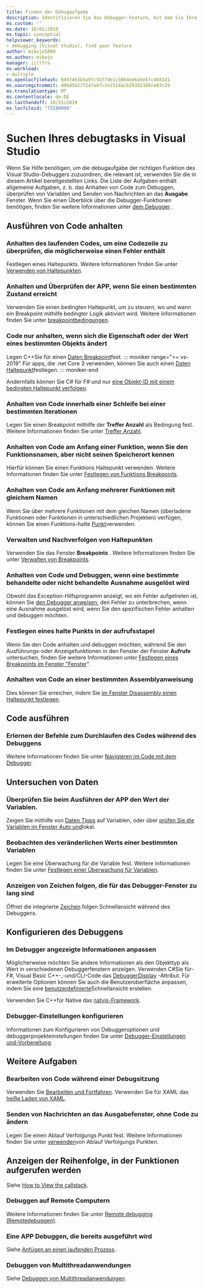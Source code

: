 ```yaml
---
title: Finden der Debugaufgabe
description: Identifizieren Sie das Debugger-Feature, mit dem Sie Ihre APP Debuggen können.
ms.custom: ''
ms.date: 10/01/2019
ms.topic: conceptual
helpviewer_keywords:
- debugging [Visual Studio], find your feature
author: mikejo5000
ms.author: mikejo
manager: jillfra
ms.workload:
- multiple
ms.openlocfilehash: 8467463b5a97c5bf7de1c3864ee6a5e5fc4681d1
ms.sourcegitcommit: 40bd5b27f247a07c2e2514acb293b23d6ce03c29
ms.translationtype: MT
ms.contentlocale: de-DE
ms.lasthandoff: 10/31/2019
ms.locfileid: "73188098"
---
```

# <a name="find-your-debugging-task-in-visual-studio"></a>Suchen Ihres debugtasks in Visual Studio

Wenn Sie Hilfe benötigen, um die debugaufgabe der richtigen Funktion des Visual Studio-Debuggers zuzuordnen, die relevant ist, verwenden Sie die in diesem Artikel bereitgestellten Links. Die Liste der Aufgaben enthält allgemeine Aufgaben, z. b. das Anhalten von Code zum Debuggen, überprüfen von Variablen und Senden von Nachrichten an das **Ausgabe** Fenster. Wenn Sie einen Überblick über die Debugger-Funktionen benötigen, finden Sie weitere Informationen unter [dem Debugger](debugger-feature-tour.md) .

## <a name="pause-running-code"></a>Ausführen von Code anhalten

### <a name="pause-running-code-to-inspect-a-line-of-code-that-may-contain-a-bug"></a>Anhalten des laufenden Codes, um eine Codezeile zu überprüfen, die möglicherweise einen Fehler enthält

Festlegen eines Haltepunkts. Weitere Informationen finden Sie unter [Verwenden von Haltepunkten](using-breakpoints.md).

### <a name="pause-and-inspect-your-app-when-it-reaches-a-specific-state"></a>Anhalten und Überprüfen der APP, wenn Sie einen bestimmten Zustand erreicht

Verwenden Sie einen bedingten Haltepunkt, um zu steuern, wo und wann ein Breakpoint mithilfe bedingter Logik aktiviert wird. Weitere Informationen finden Sie unter [breakpointbedingungen](using-breakpoints.md#breakpoint-conditions).

### <a name="pause-code-only-when-a-specific-objects-property-or-value-changes"></a>Code nur anhalten, wenn sich die Eigenschaft oder der Wert eines bestimmten Objekts ändert

Legen C++Sie für einen [Daten Breakpoint](using-breakpoints.md#BKMK_set_a_data_breakpoint_native_cplusplus)fest. 
::: moniker range=">= vs-2019"
Für apps, die .net Core 3 verwenden, können Sie auch einen [Daten Haltepunkt](using-breakpoints.md#BKMK_set_a_data_breakpoint_managed)festlegen.
::: moniker-end

Andernfalls können Sie C# für F# und nur [eine Objekt-ID mit einem bedingten Haltepunkt verfolgen](using-breakpoints.md#using-object-ids-in-breakpoint-conditions-c-and-f).

### <a name="pause-code-inside-a-loop-at-a-certain-iteration"></a>Anhalten von Code innerhalb einer Schleife bei einer bestimmten Iterationen

Legen Sie einen Breakpoint mithilfe der **Treffer Anzahl** als Bedingung fest. Weitere Informationen finden Sie unter [Treffer Anzahl](using-breakpoints.md#set-a-hit-count-condition).

### <a name="pause-code-at-the-start-of-a-function-when-you-know-the-function-name-but-not-its-location"></a>Anhalten von Code am Anfang einer Funktion, wenn Sie den Funktionsnamen, aber nicht seinen Speicherort kennen

Hierfür können Sie einen Funktions Haltepunkt verwenden. Weitere Informationen finden Sie unter [Festlegen von Funktions Breakpoints](using-breakpoints.md#BKMK_Set_a_breakpoint_in_a_source_file).

### <a name="pause-code-at-the-start-of-multiple-functions-with-the-same-name"></a>Anhalten von Code am Anfang mehrerer Funktionen mit gleichem Namen

Wenn Sie über mehrere Funktionen mit dem gleichen Namen (überladene Funktionen oder Funktionen in unterschiedlichen Projekten) verfügen, können Sie einen Funktions-halte [Punkt](using-breakpoints.md#BKMK_Set_a_breakpoint_in_a_source_file)verwenden.

### <a name="manage-and-keep-track-of-your-breakpoints"></a>Verwalten und Nachverfolgen von Haltepunkten

Verwenden Sie das Fenster **Breakpoints** . Weitere Informationen finden Sie unter [Verwalten von Breakpoints](using-breakpoints.md#BKMK_Specify_advanced_properties_of_a_breakpoint_).

### <a name="pause-code-and-debug-when-a-specific-handled-or-unhandled-exception-is-thrown"></a>Anhalten von Code und Debuggen, wenn eine bestimmte behandelte oder nicht behandelte Ausnahme ausgelöst wird

Obwohl das Exception-Hilfsprogramm anzeigt, wo ein Fehler aufgetreten ist, können Sie [den Debugger anweisen](managing-exceptions-with-the-debugger.md#tell-the-debugger-to-break-when-an-exception-is-thrown), den Fehler zu unterbrechen, wenn eine Ausnahme ausgelöst wird, wenn Sie den spezifischen Fehler anhalten und debuggen möchten.

### <a name="set-a-breakpoint-from-the-call-stack"></a>Festlegen eines halte Punkts in der aufrufsstapel

Wenn Sie den Code anhalten und debuggen möchten, während Sie den Ausführungs-oder Anzeigefunktionen in den Fenster der Fenster **Aufrufe** untersuchen, finden Sie weitere Informationen unter [Festlegen eines Breakpoints im Fenster "Fenster](using-breakpoints.md#BKMK_Set_a_breakpoint_from_debugger_windows)".

### <a name="pause-code-at-a-specific-assembly-instruction"></a>Anhalten von Code an einer bestimmten Assemblyanweisung

Dies können Sie erreichen, indem Sie [im Fenster Disassembly einen Haltepunkt festlegen](using-breakpoints.md#BKMK_Set_a_breakpoint_from_debugger_windows).

## <a name="execute-code"></a>Code ausführen

### <a name="learn-the-commands-to-step-through-your-code-while-debugging"></a>Erlernen der Befehle zum Durchlaufen des Codes während des Debuggens

Weitere Informationen finden Sie unter [Navigieren im Code mit dem Debugger](navigating-through-code-with-the-debugger.md).

## <a name="inspect-data"></a>Untersuchen von Daten

### <a name="check-the-value-of-variables-while-running-your-app"></a>Überprüfen Sie beim Ausführen der APP den Wert der Variablen.

Zeigen Sie mithilfe von [Daten Tipps](view-data-values-in-data-tips-in-the-code-editor.md) auf Variablen, oder über [prüfen Sie die Variablen im Fenster Auto und](autos-and-locals-windows.md)lokal.

### <a name="observe-the-changing-value-of-a-specific-variable"></a>Beobachten des veränderlichen Werts einer bestimmten Variablen

Legen Sie eine Überwachung für die Variable fest. Weitere Informationen finden Sie unter [Festlegen einer Überwachung für Variablen](watch-and-quickwatch-windows.md).

### <a name="view-strings-that-are-too-long-for-the-debugger-window"></a>Anzeigen von Zeichen folgen, die für das Debugger-Fenster zu lang sind

Öffnet die integrierte [Zeichen](view-strings-visualizer.md) folgen Schnellansicht während des Debuggens.

## <a name="configure-debugging"></a>Konfigurieren des Debuggens

### <a name="customize-information-shown-in-the-debugger"></a>Im Debugger angezeigte Informationen anpassen

Möglicherweise möchten Sie andere Informationen als den Objekttyp als Wert in verschiedenen Debuggerfenstern anzeigen. Verwenden C#Sie für- F#, Visual Basic C++-,-und/CLI-Code das [DebuggerDisplay](using-the-debuggerdisplay-attribute.md) -Attribut. Für erweiterte Optionen können Sie auch die Benutzeroberfläche anpassen, indem Sie eine [benutzerdefinierte](create-custom-visualizers-of-data.md)Schnellansicht erstellen.

Verwenden Sie C++für Native das [natvis-Framework](create-custom-views-of-native-objects.md).

### <a name="configure-debugger-settings"></a>Debugger-Einstellungen konfigurieren

Informationen zum Konfigurieren von Debuggeroptionen und debuggerprojekteinstellungen finden Sie unter [Debugger-Einstellungen und-Vorbereitung](debugger-settings-and-preparation.md).

## <a name="additional-tasks"></a>Weitere Aufgaben

### <a name="edit-code-during-a-debugging-session"></a>Bearbeiten von Code während einer Debugsitzung

Verwenden Sie [Bearbeiten und Fortfahren](edit-and-continue.md). Verwenden Sie für XAML das [heiße Laden von XAML](../xaml-tools/xaml-hot-reload.md).

### <a name="send-messages-to-the-output-window-without-modifying-code"></a>Senden von Nachrichten an das Ausgabefenster, ohne Code zu ändern

Legen Sie einen Ablauf Verfolgungs Punkt fest. Weitere Informationen finden Sie unter [verwenden](using-tracepoints.md)von Ablauf Verfolgungs Punkten.

## <a name="view-the-order-in-which-functions-are-called"></a>Anzeigen der Reihenfolge, in der Funktionen aufgerufen werden

Siehe [How to View the callstack](how-to-use-the-call-stack-window.md).

### <a name="debug-on-remote-machines"></a>Debuggen auf Remote Computern

Weitere Informationen finden Sie unter [Remote debugging (Remotedebuggen)](remote-debugging.md).

### <a name="debug-an-app-that-is-already-running"></a>Eine APP Debuggen, die bereits ausgeführt wird

Siehe [Anfügen an einen laufenden Prozess](attach-to-running-processes-with-the-visual-studio-debugger.md).

### <a name="debug-multithreaded-applications"></a>Debuggen von Multithreadanwendungen

Siehe [Debuggen von Multithreadanwendungen](debug-multithreaded-applications-in-visual-studio.md).